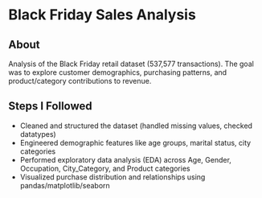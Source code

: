 # Black Friday Sales Analysis

## About
Analysis of the Black Friday retail dataset (537,577 transactions). The goal was to explore customer demographics, purchasing patterns, and product/category contributions to revenue.

## Steps I Followed
- Cleaned and structured the dataset (handled missing values, checked datatypes)
- Engineered demographic features like age groups, marital status, city categories
- Performed exploratory data analysis (EDA) across Age, Gender, Occupation, City_Category, and Product categories
- Visualized purchase distribution and relationships using pandas/matplotlib/seaborn



